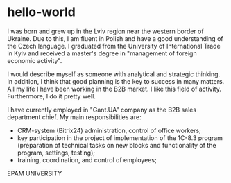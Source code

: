# hello-world
I was born and grew up in the Lviv region near the western border of Ukraine. 
Due to this, I am fluent in Polish and have a good understanding of the Czech language.
I graduated from the University of International Trade in Kyiv and received a master's degree in "management of foreign economic activity".

I would describe myself as someone with analytical and strategic thinking. In addition, I think that good planning is the key to success in many matters. 
All my life I have been working in the B2B market. I like this field of activity. Furthermore, I do it pretty well.

I have currently employed in "Gant.UA" company as the B2B sales department chief. 
My main responsibilities are:
- CRM-system (Bitrix24) administration, control of office workers;
- key participation in the project of implementation of the 1C-8.3 program (preparation of technical tasks on new blocks and functionality of the program, settings, testing);
- training, coordination, and control of employees;

EPAM UNIVERSITY